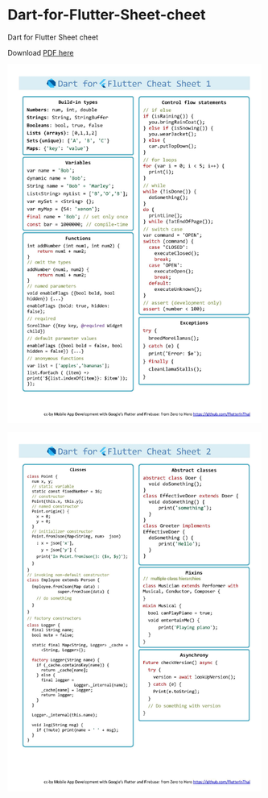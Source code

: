 # Dart-for-Flutter-Sheet-cheet
Dart for Flutter Sheet cheet

Download [PDF here](blob/master/Dart-for-Flutter-Cheat-Sheet.pdf)

![page1](Dart-for-Flutter-Cheat-Sheet_Page_1.jpg)


![page1](Dart-for-Flutter-Cheat-Sheet_Page_2.jpg)
